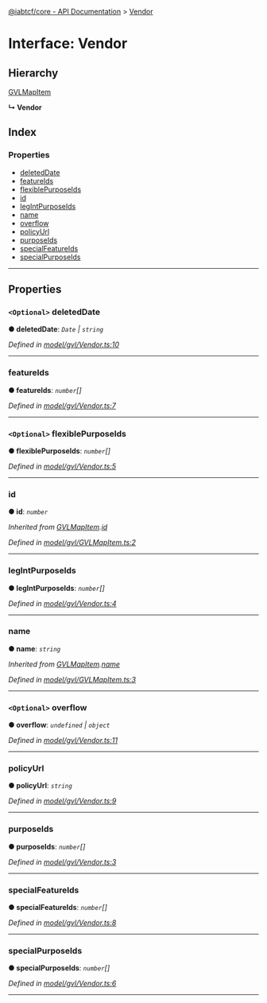 [@iabtcf/core - API Documentation](../README.md) > [Vendor](../interfaces/vendor.md)

# Interface: Vendor

## Hierarchy

 [GVLMapItem](gvlmapitem.md)

**↳ Vendor**

## Index

### Properties

* [deletedDate](vendor.md#deleteddate)
* [featureIds](vendor.md#featureids)
* [flexiblePurposeIds](vendor.md#flexiblepurposeids)
* [id](vendor.md#id)
* [legIntPurposeIds](vendor.md#legintpurposeids)
* [name](vendor.md#name)
* [overflow](vendor.md#overflow)
* [policyUrl](vendor.md#policyurl)
* [purposeIds](vendor.md#purposeids)
* [specialFeatureIds](vendor.md#specialfeatureids)
* [specialPurposeIds](vendor.md#specialpurposeids)

---

## Properties

<a id="deleteddate"></a>

### `<Optional>` deletedDate

**● deletedDate**: *`Date` \| `string`*

*Defined in [model/gvl/Vendor.ts:10](https://github.com/chrispaterson/iabtcf-es/blob/c2fc731/modules/core/src/model/gvl/Vendor.ts#L10)*

___
<a id="featureids"></a>

###  featureIds

**● featureIds**: *`number`[]*

*Defined in [model/gvl/Vendor.ts:7](https://github.com/chrispaterson/iabtcf-es/blob/c2fc731/modules/core/src/model/gvl/Vendor.ts#L7)*

___
<a id="flexiblepurposeids"></a>

### `<Optional>` flexiblePurposeIds

**● flexiblePurposeIds**: *`number`[]*

*Defined in [model/gvl/Vendor.ts:5](https://github.com/chrispaterson/iabtcf-es/blob/c2fc731/modules/core/src/model/gvl/Vendor.ts#L5)*

___
<a id="id"></a>

###  id

**● id**: *`number`*

*Inherited from [GVLMapItem](gvlmapitem.md).[id](gvlmapitem.md#id)*

*Defined in [model/gvl/GVLMapItem.ts:2](https://github.com/chrispaterson/iabtcf-es/blob/c2fc731/modules/core/src/model/gvl/GVLMapItem.ts#L2)*

___
<a id="legintpurposeids"></a>

###  legIntPurposeIds

**● legIntPurposeIds**: *`number`[]*

*Defined in [model/gvl/Vendor.ts:4](https://github.com/chrispaterson/iabtcf-es/blob/c2fc731/modules/core/src/model/gvl/Vendor.ts#L4)*

___
<a id="name"></a>

###  name

**● name**: *`string`*

*Inherited from [GVLMapItem](gvlmapitem.md).[name](gvlmapitem.md#name)*

*Defined in [model/gvl/GVLMapItem.ts:3](https://github.com/chrispaterson/iabtcf-es/blob/c2fc731/modules/core/src/model/gvl/GVLMapItem.ts#L3)*

___
<a id="overflow"></a>

### `<Optional>` overflow

**● overflow**: *`undefined` \| `object`*

*Defined in [model/gvl/Vendor.ts:11](https://github.com/chrispaterson/iabtcf-es/blob/c2fc731/modules/core/src/model/gvl/Vendor.ts#L11)*

___
<a id="policyurl"></a>

###  policyUrl

**● policyUrl**: *`string`*

*Defined in [model/gvl/Vendor.ts:9](https://github.com/chrispaterson/iabtcf-es/blob/c2fc731/modules/core/src/model/gvl/Vendor.ts#L9)*

___
<a id="purposeids"></a>

###  purposeIds

**● purposeIds**: *`number`[]*

*Defined in [model/gvl/Vendor.ts:3](https://github.com/chrispaterson/iabtcf-es/blob/c2fc731/modules/core/src/model/gvl/Vendor.ts#L3)*

___
<a id="specialfeatureids"></a>

###  specialFeatureIds

**● specialFeatureIds**: *`number`[]*

*Defined in [model/gvl/Vendor.ts:8](https://github.com/chrispaterson/iabtcf-es/blob/c2fc731/modules/core/src/model/gvl/Vendor.ts#L8)*

___
<a id="specialpurposeids"></a>

###  specialPurposeIds

**● specialPurposeIds**: *`number`[]*

*Defined in [model/gvl/Vendor.ts:6](https://github.com/chrispaterson/iabtcf-es/blob/c2fc731/modules/core/src/model/gvl/Vendor.ts#L6)*

___

